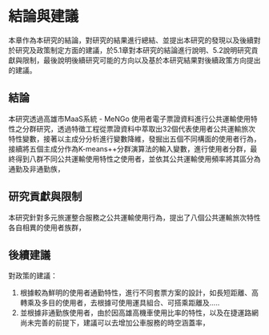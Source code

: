 # 結論與建議

本章作為本研究的結論，對研究的結果進行總結、並提出本研究的發現以及後續對於研究及政策制定方面的建議，於5.1章對本研究的結論進行說明、5.2說明研究貢獻與限制，最後說明後續研究可能的方向以及基於本研究結果對後續政策方向提出的建議。

## 結論

本研究透過高雄市MaaS系統 - MeNGo 使用者電子票證資料進行公共運輸使用特性之分群研究，透過特徵工程從票證資料中萃取出32個代表使用者公共運輸旅次特性變數，接著以主成分分析進行變數降維，發掘出五個不同構面的使用者行為，接續將五個主成分作為K-means++分群演算法的輸入變數，進行使用者分群，最終得到八群不同公共運輸使用特性之使用者，並依其公共運輸使用頻率將其區分為通勤及非通勤族，

## 研究貢獻與限制

本研究針對多元旅運整合服務之公共運輸使用行為，提出了八個公共運輸旅次特性各自相異的使用者族群，
## 後續建議

對政策的建議：
1. 根據較為鮮明的使用者通勤特性，進行不同套票方案的設計，如長短距離、高轉乘及多目的使用者，去根據可使用運具組合、可搭乘距離及.....
2. 並根據非通勤族使用者，由於因高雄高機車使用比率的特性，以及在捷運路網尚未完善的前提下，建議可以去增加公車服務的時空涵蓋率，